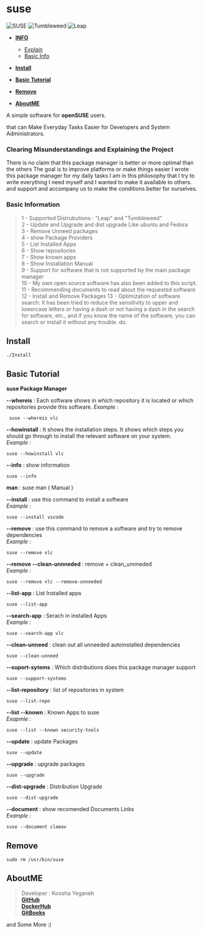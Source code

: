 # suse

![SUSE](https://en.opensuse.org/images/f/f2/Button-laptop-colour.png)
![Tumbleweed](https://www.opensuse.org/build/images/tumbleweed-icon.svg)
![Leap](https://www.opensuse.org/build/images/opensuse-regular-release-icon.svg)

- [**INFO**]()
    - [Explain](https://github.com/KooshaYeganeh/suse#clearing-misunderstandings-and-explaining-the-project)
    - [Basic Info](https://github.com/KooshaYeganeh/suse#basic-information)

- [**Install**](https://github.com/KooshaYeganeh/suse#install)
- [**Basic Tutorial**](https://github.com/KooshaYeganeh/suse#basic-tutorial)
- [**Remove**](https://github.com/KooshaYeganeh/suse#remove)
- [**AboutME**](https://github.com/KooshaYeganeh/suse#aboutme)


A simple software for **openSUSE** users.

that can Make Everyday Tasks Easier for Developers and System Administrators.


 ### Clearing Misunderstandings and Explaining the Project   

There is no claim that this package manager is better or more optimal than the others
The goal is to improve platforms or make things easier
I wrote this package manager for my daily tasks I am in this philosophy that 
I try to write everything I need myself and I wanted to make it available to others.
and support and accompany us to make the conditions better for ourselves.

### Basic Information

> 1 - Supported Distrubutions : "Leap" and "Tumbleweed"  
> 2 - Update and Upgrade and dist upgrade Like ubuntu and Fedora  
> 3 - Remove Unneed packages  
> 4 - show Package Providers  
> 5 - List Installed Apps  
> 6 - Show repositories  
> 7 - Show known apps  
> 8 - Show Installation Manual  
> 9 - Support for software that is not supported by the main package manager  
> 10 - My own open source software has also been added to this script.  
> 11 - Recommending documents to read about the requested software  
> 12 - Install and Remove Packages
> 13 - Optimization of software search: It has been tried to reduce the sensitivity to upper and lowercase letters 
  or having a dash or not having a dash in the search for software, etc., and 
  if you know the name of the software, you can search or install it without any trouble. do.


## Install

```
./Install
```

## Basic Tutorial

**suse Package Manager**


**--whereis** <appname>: Each software shows in which repository it is located or which repositories provide this software. 
*Example :*
```
 suse --whereis vlc
```

**--howinstall** <appname>: It shows the installation steps. It shows which steps you should go through to install the relevant software on your system.  
*Example :*
```
suse --howinstall vlc
```

**--info** : show information

```
suse --info
```
**man** : suse man ( Manual )

**--install** : use this command to install a software  
*Example :*
```
suse --install vscode
```
**--remove** <appname> : use this command to remove a software and try to remove dependencies  
*Example :*
```
suse --remove vlc
```
**--remove** <appname> **--clean-unnneded** : remove + clean_unnneded  
*Example :* 
```
suse --remove vlc --remove-unneeded
```  

**--list-app** : List Installed apps  
```
suse --list-app
```

**--search-app** <appname>: Serach in installed Apps  
*Example :*
```
suse --search-app vlc
```
**--clean-unneed** : clean out all unneeded autoinstalled dependencies

```
suse --clean-unneed
```
**--suport-sytems** : Which distributions does this package manager support

```
suse --support-systems
```
**--list-repository** : list of repositories in system

```
suse --list-repo
```
**--list --known** <app name> : Known Apps to suse  
*Exapmle :*
```
suse --list --known security-tools
```
**--update** : update Packages
```
suse --update
```
**--upgrade** : upgrade packages
```
suse --upgrade
```
**--dist-upgrade** : Distribution Upgrade
```
suse --dist-upgrade
```
**--document** : show recomended Documents Links  
*Example :*
```
suse --document clamav
```

## Remove 

```
sudo rm /usr/bin/suse
```

## AboutME

> Developer : Koosha Yeganeh  
> [**GitHub**](https://github.com/KooshaYeganeh)  
> [**DockerHub** ](https://hub.docker.com/u/kooshakooshadv)   
> [**GitBooks** ](kooshayeganeh.gitbook.io)

and Some More :) 


